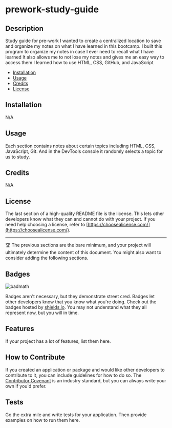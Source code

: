 # prework-study-guide
## Description

Study guide for pre-work
I wanted to create a centralized location to save and organize my notes on what I have learned in this bootcamp.
I built this program to organize my notes in case I ever need to recall what I have learned
It also allows me to not lose my notes and gives me an easy way to access them
I learned how to use HTML, CSS, GitHub, and JavaScript

- [Installation](#installation)
- [Usage](#usage)
- [Credits](#credits)
- [License](#license)

## Installation

N/A

## Usage

Each section contains notes about certain topics including HTML, CSS, JavaScript, Git. And in the DevTools console it randomly selects a topic for us to study.

## Credits

N/A

## License

The last section of a high-quality README file is the license. This lets other developers know what they can and cannot do with your project. If you need help choosing a license, refer to [https://choosealicense.com/](https://choosealicense.com/).

---

🏆 The previous sections are the bare minimum, and your project will ultimately determine the content of this document. You might also want to consider adding the following sections.

## Badges

![badmath](https://img.shields.io/github/languages/top/nielsenjared/badmath)

Badges aren't necessary, but they demonstrate street cred. Badges let other developers know that you know what you're doing. Check out the badges hosted by [shields.io](https://shields.io/). You may not understand what they all represent now, but you will in time.

## Features

If your project has a lot of features, list them here.

## How to Contribute

If you created an application or package and would like other developers to contribute to it, you can include guidelines for how to do so. The [Contributor Covenant](https://www.contributor-covenant.org/) is an industry standard, but you can always write your own if you'd prefer.

## Tests

Go the extra mile and write tests for your application. Then provide examples on how to run them here.